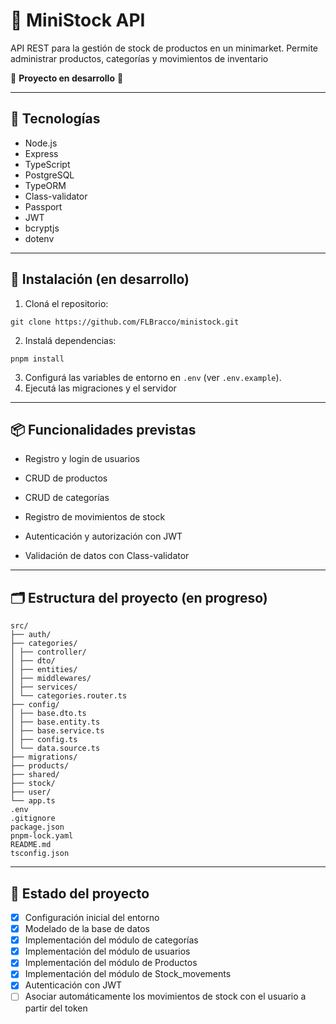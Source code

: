 # 🛒 MiniStock API

API REST para la gestión de stock de productos en un minimarket.
Permite administrar productos, categorías y movimientos de inventario

🚧 **Proyecto en desarrollo** 🚧

---

## 📌 Tecnologías

- Node.js
- Express
- TypeScript
- PostgreSQL
- TypeORM
- Class-validator
- Passport
- JWT
- bcryptjs
- dotenv

---

## 🔧 Instalación (en desarrollo)

1. Cloná el repositorio:

```
git clone https://github.com/FLBracco/ministock.git
```

2. Instalá dependencias:

```
pnpm install
```

3. Configurá las variables de entorno en `.env` (ver `.env.example`).
4. Ejecutá las migraciones y el servidor

---

## 📦 Funcionalidades previstas

- Registro y login de usuarios

- CRUD de productos

- CRUD de categorías

- Registro de movimientos de stock

- Autenticación y autorización con JWT

- Validación de datos con Class-validator

---

## 🗂️ Estructura del proyecto (en progreso)

```
src/
├── auth/
├── categories/
│ ├── controller/
│ ├── dto/
│ ├── entities/
│ ├── middlewares/
│ ├── services/
│ └── categories.router.ts
├── config/
│ ├── base.dto.ts
│ ├── base.entity.ts
│ ├── base.service.ts
│ ├── config.ts
│ └── data.source.ts
├── migrations/
├── products/
├── shared/
├── stock/
├── user/
└── app.ts
.env
.gitignore
package.json
pnpm-lock.yaml
README.md
tsconfig.json
```

---

## 📅 Estado del proyecto

- [x] Configuración inicial del entorno
- [x] Modelado de la base de datos
- [x] Implementación del módulo de categorías
- [x] Implementación del módulo de usuarios
- [x] Implementación del módulo de Productos
- [x] Implementación del módulo de Stock_movements
- [x] Autenticación con JWT
- [ ] Asociar automáticamente los movimientos de stock con el usuario a partir del token
